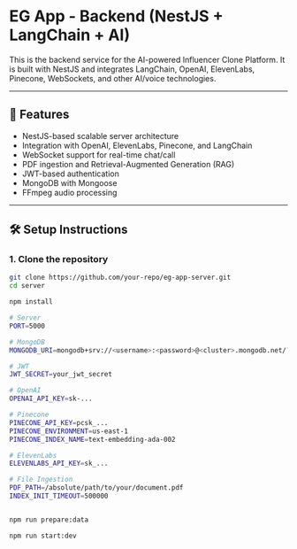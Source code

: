 # EG App - Backend (NestJS + LangChain + AI)

This is the backend service for the AI-powered Influencer Clone Platform. It is built with NestJS and integrates LangChain, OpenAI, ElevenLabs, Pinecone, WebSockets, and other AI/voice technologies.

---

## 🚀 Features

- NestJS-based scalable server architecture
- Integration with OpenAI, ElevenLabs, Pinecone, and LangChain
- WebSocket support for real-time chat/call
- PDF ingestion and Retrieval-Augmented Generation (RAG)
- JWT-based authentication
- MongoDB with Mongoose
- FFmpeg audio processing

---

## 🛠️ Setup Instructions

### 1. Clone the repository

```bash
git clone https://github.com/your-repo/eg-app-server.git
cd server

npm install

# Server
PORT=5000

# MongoDB
MONGODB_URI=mongodb+srv://<username>:<password>@<cluster>.mongodb.net/?retryWrites=true&w=majority&appName=<app-name>

# JWT
JWT_SECRET=your_jwt_secret

# OpenAI
OPENAI_API_KEY=sk-...

# Pinecone
PINECONE_API_KEY=pcsk_...
PINECONE_ENVIRONMENT=us-east-1
PINECONE_INDEX_NAME=text-embedding-ada-002

# ElevenLabs
ELEVENLABS_API_KEY=sk_...

# File Ingestion
PDF_PATH=/absolute/path/to/your/document.pdf
INDEX_INIT_TIMEOUT=500000


npm run prepare:data

npm run start:dev
